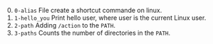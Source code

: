 0. <code>0-alias</code> File create a shortcut commande on linux.
1. <code>1-hello_you</code> Print hello user, where user is the current Linux user.
2. <code>2-path</code> Adding <code>/action</code> to the <code>PATH</code>.
3. <code>3-paths</code> Counts the number of directories in the <code>PATH</code>.
